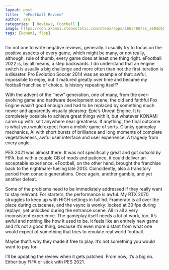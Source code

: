 ```yaml
---
layout: post
title:  "eFootball Review"
author: ara
categories: [ Reviews, Football ]
image: https://cdn.akamai.steamstatic.com/steam/apps/1665460/ss_a80dd653377bacbf3e5cd6e455b71e60f430f647.1920x1080.jpg?t=1633465696
tags: [konami, flop]
---
```

I’m not one to write negative reviews, generally. I usually try to focus on the positive aspects of every game, which might be many, or not really, although, rule of thumb, every game does at least one thing right. eFootball 2022 is, by all means, a step backwards. I do understand that an engine switch is usually a big challenge and more often than not the first iteration is a disaster. Pro Evolution Soccer 2014 was an example of that: awful, impossible to enjoy, but it matured greatly over time and became my football franchise of choice. Is history repeating itself?

With the advent of the “new” generation, one of many, from the ever-evolving game and hardware development scene, the old and faithful Fox Engine wasn’t good enough and had to be replaced by something much newer and apparently visually pleasing: Epic’s Unreal Engine. It is completely possible to achieve great things with it, but whatever KONAMI came up with isn’t anywhere near greatness. If anything, the final outcome is what you would expect from a mobile game of sorts. Clunky gameplay mechanics, AI with short bursts of brilliance and long moments of complete vegetativeness, awful user interface and user experience. A tragedy from every angle.

PES 2021 was almost there. It was not specifically great and got outsold by FIFA, but with a couple GB of mods and patience, it could deliver an acceptable experience. eFootball, on the other hand, brought the franchise back to the nightmare-fueling late 2013. Coincidently, also a transitory period from console generations. Once again, another gamble, and yet another defeat.

Some of the problems need to be immediately addressed if they really want to stay relevant. For starters, the performance is awful. My RTX 2070 struggles to keep up with HIGH settings in full hd. Framerate is all over the place during cutscenes, and the vsync is wonky: locked at 30 fps during replays, yet unlocked during the entrance scene. All in all a very inconsistent experience. The gameplay itself needs a lot of work, too. It’s awful and nothing like how it used to be. It feels like an entirely new game and it’s not a good thing, because it’s even more distant from what one would expect of something that tries to emulate real world football.

Maybe that’s why they made it free to play. It’s not something you would want to pay for.

I’ll be updating the review when it gets patched. From now, it’s a big no. Either buy FIFA or stick with PES 2021.